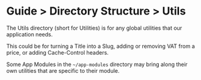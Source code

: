 # Guide > Directory Structure > Utils

The Utils directory (short for Utilities) is for any global utilities that our application needs.

This could be for turning a Title into a Slug, adding or removing VAT from a price, or adding Cache-Control headers.

Some App Modules in the `~/app-modules` directory may bring along their own utilities that are specific to their module.
